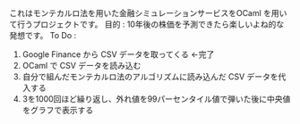 これはモンテカルロ法を用いた金融シミュレーションサービスをOCaml を用いて行うプロジェクトです。
目的 : 10年後の株価を予測できたら楽しいよね的な発想です。
To Do : 
1. Google Finance から CSV データを取ってくる ←完了
2. OCaml で CSV データを読み込む
3. 自分で組んだモンテカルロ法のアルゴリズムに読み込んだ CSV データを代入する
4. 3を1000回ほど繰り返し、外れ値を99パーセンタイル値で弾いた後に中央値をグラフで表示する
